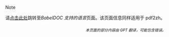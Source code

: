 > [!NOTE]
> 请[点击此处](https://funstory-ai.github.io/BabelDOC/supported_languages/)跳转至*BabelDOC 支持的语言*页面。该页面信息同样适用于 pdf2zh。

<div align="right"> 
<h6><small>本页面的部分内容由 GPT 翻译，可能包含错误。</small></h6>